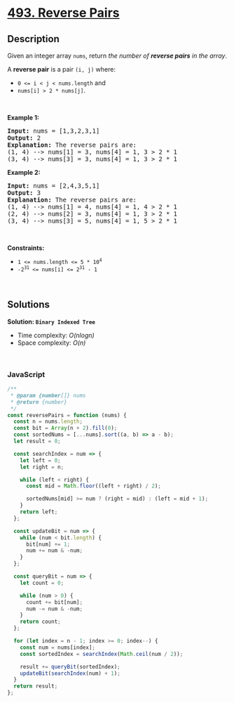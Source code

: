 # [493. Reverse Pairs](https://leetcode.com/problems/reverse-pairs)

## Description

<div class="elfjS" data-track-load="description_content"><p>Given an integer array <code>nums</code>, return <em>the number of <strong>reverse pairs</strong> in the array</em>.</p>

<p>A <strong>reverse pair</strong> is a pair <code>(i, j)</code> where:</p>

<ul>
	<li><code>0 &lt;= i &lt; j &lt; nums.length</code> and</li>
	<li><code>nums[i] &gt; 2 * nums[j]</code>.</li>
</ul>

<p>&nbsp;</p>
<p><strong class="example">Example 1:</strong></p>

<pre><strong>Input:</strong> nums = [1,3,2,3,1]
<strong>Output:</strong> 2
<strong>Explanation:</strong> The reverse pairs are:
(1, 4) --&gt; nums[1] = 3, nums[4] = 1, 3 &gt; 2 * 1
(3, 4) --&gt; nums[3] = 3, nums[4] = 1, 3 &gt; 2 * 1
</pre>

<p><strong class="example">Example 2:</strong></p>

<pre><strong>Input:</strong> nums = [2,4,3,5,1]
<strong>Output:</strong> 3
<strong>Explanation:</strong> The reverse pairs are:
(1, 4) --&gt; nums[1] = 4, nums[4] = 1, 4 &gt; 2 * 1
(2, 4) --&gt; nums[2] = 3, nums[4] = 1, 3 &gt; 2 * 1
(3, 4) --&gt; nums[3] = 5, nums[4] = 1, 5 &gt; 2 * 1
</pre>

<p>&nbsp;</p>
<p><strong>Constraints:</strong></p>

<ul>
	<li><code>1 &lt;= nums.length &lt;= 5 * 10<sup>4</sup></code></li>
	<li><code>-2<sup>31</sup> &lt;= nums[i] &lt;= 2<sup>31</sup> - 1</code></li>
</ul>
</div>

<p>&nbsp;</p>

## Solutions

**Solution: `Binary Indexed Tree`**

- Time complexity: <em>O(nlogn)</em>
- Space complexity: <em>O(n)</em>

<p>&nbsp;</p>

### **JavaScript**

```js
/**
 * @param {number[]} nums
 * @return {number}
 */
const reversePairs = function (nums) {
  const n = nums.length;
  const bit = Array(n + 2).fill(0);
  const sortedNums = [...nums].sort((a, b) => a - b);
  let result = 0;

  const searchIndex = num => {
    let left = 0;
    let right = n;

    while (left < right) {
      const mid = Math.floor((left + right) / 2);

      sortedNums[mid] >= num ? (right = mid) : (left = mid + 1);
    }
    return left;
  };

  const updateBit = num => {
    while (num < bit.length) {
      bit[num] += 1;
      num += num & -num;
    }
  };

  const queryBit = num => {
    let count = 0;

    while (num > 0) {
      count += bit[num];
      num -= num & -num;
    }
    return count;
  };

  for (let index = n - 1; index >= 0; index--) {
    const num = nums[index];
    const sortedIndex = searchIndex(Math.ceil(num / 2));

    result += queryBit(sortedIndex);
    updateBit(searchIndex(num) + 1);
  }
  return result;
};
```
